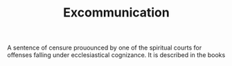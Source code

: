 ---
title: Excommunication
letter: E
permalink: "/definitions/bld-excommunication.html"
body: A sentence of censure prouounced by one of the spiritual courts for offenses
  falling under ecclesiastical cognizance. It is described in the books
published_at: '2018-07-07'
source: Black's Law Dictionary 2nd Ed (1910)
layout: post
---